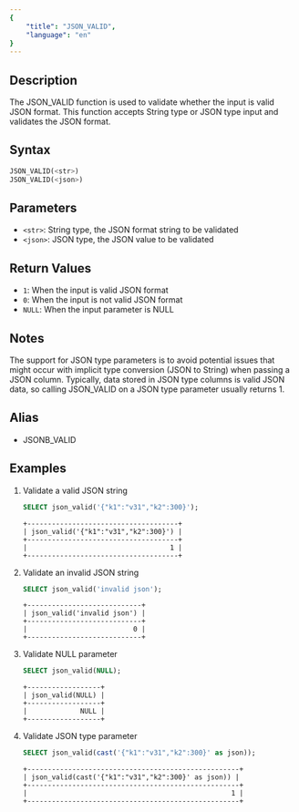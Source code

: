 ```yaml
---
{
    "title": "JSON_VALID",
    "language": "en"
}
---
```


## Description

The JSON_VALID function is used to validate whether the input is valid JSON format. This function accepts String type or JSON type input and validates the JSON format.

## Syntax

```sql
JSON_VALID(<str>)
JSON_VALID(<json>)
```

## Parameters

- `<str>`: String type, the JSON format string to be validated
- `<json>`: JSON type, the JSON value to be validated

## Return Values

- `1`: When the input is valid JSON format
- `0`: When the input is not valid JSON format
- `NULL`: When the input parameter is NULL

## Notes

The support for JSON type parameters is to avoid potential issues that might occur with implicit type conversion (JSON to String) when passing a JSON column. Typically, data stored in JSON type columns is valid JSON data, so calling JSON_VALID on a JSON type parameter usually returns 1.

## Alias

- JSONB_VALID

## Examples

1. Validate a valid JSON string
    ```sql
    SELECT json_valid('{"k1":"v31","k2":300}');
    ```
    ```text
    +-------------------------------------+
    | json_valid('{"k1":"v31","k2":300}') |
    +-------------------------------------+
    |                                   1 |
    +-------------------------------------+
    ```

2. Validate an invalid JSON string
    ```sql
    SELECT json_valid('invalid json');
    ```
    ```text
    +----------------------------+
    | json_valid('invalid json') |
    +----------------------------+
    |                          0 |
    +----------------------------+
    ```

3. Validate NULL parameter
    ```sql
    SELECT json_valid(NULL);
    ```
    ```text
    +------------------+
    | json_valid(NULL) |
    +------------------+
    |             NULL |
    +------------------+
    ```

4. Validate JSON type parameter
    ```sql
    SELECT json_valid(cast('{"k1":"v31","k2":300}' as json));
    ```
    ```text
    +----------------------------------------------------+
    | json_valid(cast('{"k1":"v31","k2":300}' as json)) |
    +----------------------------------------------------+
    |                                                  1 |
    +----------------------------------------------------+
    ```
